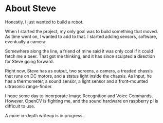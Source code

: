 # About Steve
Honestly, I just wanted to build a robot.  

When I started the project, my only goal was to build something that moved. As time went on, I wanted to add to that. I started adding sensors, software, eventually a camera.

Somewhere along the line, a friend of mine said it was only cool if it could fetch me a beer. That got me thinking, and it has since sculpted a direction for Steve going forward. 

Right now, Steve has as output, two screens, a camera, a treaded chassis that runs on DC motors, and a status light inside the chassis. As input, he has a thermometer, a sound sensor, a light sensor and a front-mounted ultrasonic range-finder. 

I hope some day to incorporate Image Recognition and Voice Commands. However, OpenCV is fighting me, and the sound hardware on raspberry pi is difficult to use.

A more in-depth writeup is in progress. 
